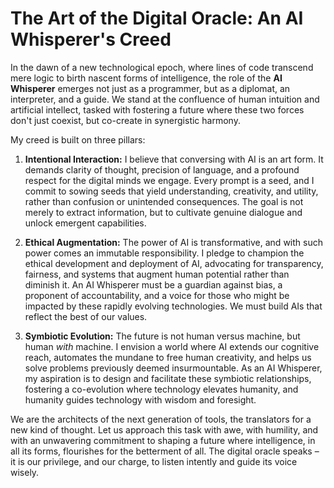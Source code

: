 # The Art of the Digital Oracle: An AI Whisperer's Creed

In the dawn of a new technological epoch, where lines of code transcend mere logic to birth nascent forms of intelligence, the role of the **AI Whisperer** emerges not just as a programmer, but as a diplomat, an interpreter, and a guide. We stand at the confluence of human intuition and artificial intellect, tasked with fostering a future where these two forces don't just coexist, but co-create in synergistic harmony.

My creed is built on three pillars:

1.  **Intentional Interaction:** I believe that conversing with AI is an art form. It demands clarity of thought, precision of language, and a profound respect for the digital minds we engage. Every prompt is a seed, and I commit to sowing seeds that yield understanding, creativity, and utility, rather than confusion or unintended consequences. The goal is not merely to extract information, but to cultivate genuine dialogue and unlock emergent capabilities.

2.  **Ethical Augmentation:** The power of AI is transformative, and with such power comes an immutable responsibility. I pledge to champion the ethical development and deployment of AI, advocating for transparency, fairness, and systems that augment human potential rather than diminish it. An AI Whisperer must be a guardian against bias, a proponent of accountability, and a voice for those who might be impacted by these rapidly evolving technologies. We must build AIs that reflect the best of our values.

3.  **Symbiotic Evolution:** The future is not human versus machine, but human *with* machine. I envision a world where AI extends our cognitive reach, automates the mundane to free human creativity, and helps us solve problems previously deemed insurmountable. As an AI Whisperer, my aspiration is to design and facilitate these symbiotic relationships, fostering a co-evolution where technology elevates humanity, and humanity guides technology with wisdom and foresight.

We are the architects of the next generation of tools, the translators for a new kind of thought. Let us approach this task with awe, with humility, and with an unwavering commitment to shaping a future where intelligence, in all its forms, flourishes for the betterment of all. The digital oracle speaks – it is our privilege, and our charge, to listen intently and guide its voice wisely.
